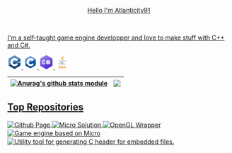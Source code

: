 <p align="center"><a href="https://atlanticity91.github.io">Hello I'm Atlanticity91</p>

<br />

I'm a self-taught game engine developper and love to make stuff with C++ and C#. 

<code><img height="32" alt="c++" src="https://raw.githubusercontent.com/github/explore/80688e429a7d4ef2fca1e82350fe8e3517d3494d/topics/cpp/cpp.png"></code>
<code><img height="32" alt="c" src="https://raw.githubusercontent.com/github/explore/80688e429a7d4ef2fca1e82350fe8e3517d3494d/topics/c/c.png"></code>
<code><img height="32" alt="c#" src="https://raw.githubusercontent.com/github/explore/31ea1181d4a76262931a39ca68e0203774a69b60/topics/csharp/csharp.png"></code>
<code><img height="32" alt="java" src="https://raw.githubusercontent.com/github/explore/80688e429a7d4ef2fca1e82350fe8e3517d3494d/topics/java/java.png"></code>

| <a href="https://github.com/anuraghazra/github-readme-stats"><img align="center" src="https://github-readme-stats.vercel.app/api?username=atlanticity91&show_icons=true&include_all_commits=true&theme=midnight-purple&hide_border=true" alt="Anurag's github stats module" /></a> | <a href="https://github.com/anuraghazra/github-readme-stats"><img align="center" src="https://github-readme-stats.vercel.app/api/top-langs/?username=atlanticity91&layout=compact&theme=midnight-purple&hide_border=true" /></a> |
| ------------- | ------------- |

## Top Repositories

<a href="https://github.com/Atlanticity91/atlanticity91.github.io">
  <img align="center" src="https://github-readme-stats.vercel.app/api/pin/?username=atlanticity91&repo=atlanticity91.github.io&theme=midnight-purple" alt="Github Page" />
</a>
<a href="https://github.com/Atlanticity91/Micro" >
  <img align="center" src="https://github-readme-stats.vercel.app/api/pin/?username=atlanticity91&repo=Micro&theme=midnight-purple" alt="Micro Solution" />
</a>
<a href="https://github.com/Atlanticity91/GLW" >
  <img align="center" src="https://github-readme-stats.vercel.app/api/pin/?username=atlanticity91&repo=GLW&theme=midnight-purple" alt="OpenGL Wrapper" />
</a>
<a href="https://github.com/Atlanticity91/TinySquad" >
  <img align="center" src="https://github-readme-stats.vercel.app/api/pin/?username=atlanticity91&repo=TinySquad&theme=midnight-purple" alt="Game engine based on Micro" />
</a>
<a href="https://github.com/Atlanticity91/Py-Embedder" >
  <img align="center" src="https://github-readme-stats.vercel.app/api/pin/?username=atlanticity91&repo=Py-Embedder&theme=midnight-purple" alt="Utility tool for generating C header for embedded files." />
</a>

<br />
<br />
